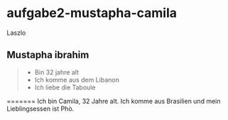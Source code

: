 # aufgabe2-mustapha-camila

Laszlo
## Mustapha ibrahim
> - Bin 32 jahre alt
> - Ich komme aus dem Libanon
> - Ich liebe die Taboule

=======
Ich bin Camila, 32 Jahre alt. Ich komme aus Brasilien und mein Lieblingsessen ist Phò. 
